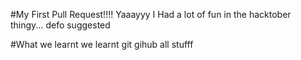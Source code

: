 #My First Pull Request!!!!
Yaaayyy I Had a lot of fun in the hacktober thingy...
defo suggested

#What we learnt
we learnt git gihub all stufff
